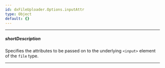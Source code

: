 ```yaml
---
id: dxFileUploader.Options.inputAttr
type: Object
default: {}
---
```

---
##### shortDescription
Specifies the attributes to be passed on to the underlying `<input>` element of the `file` type.

---
<!-- %fullDescription% -->

<!-- import * from 'api-reference\10 UI Components\dxTextEditor\1 Configuration\inputAttr.md' -->